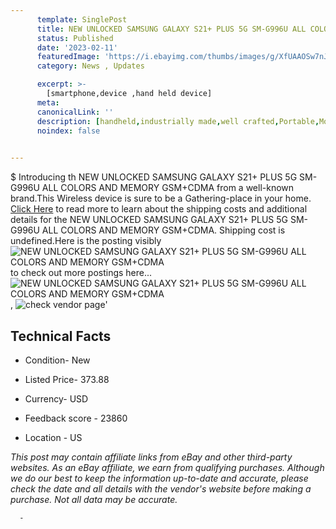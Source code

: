 ```yaml
---
      template: SinglePost
      title: NEW UNLOCKED SAMSUNG GALAXY S21+ PLUS 5G SM-G996U ALL COLORS AND MEMORY GSM+CDMA
      status: Published
      date: '2023-02-11'
      featuredImage: 'https://i.ebayimg.com/thumbs/images/g/XfUAAOSw7nJjt83t/s-l225.jpg'
      category: News , Updates

      excerpt: >-
        [smartphone,device ,hand held device]
      meta:
      canonicalLink: ''
      description: [handheld,industrially made,well crafted,Portable,Mobile,Compact,Convenient,Lightweight,Maneuverable,Man-portable,Miniature,Carriable,Hand-held,Light,Holdable,Transportable,Mobile device,Pocket-sized,On-the-go,Wireless,Cordless,Compact size,Convenient size, smartphone,device ,hand held device]
      noindex: false
      

---
```

$
      Introducing th NEW UNLOCKED SAMSUNG GALAXY S21+ PLUS 5G SM-G996U ALL COLORS AND MEMORY GSM+CDMA from a well-known brand.This Wireless device  is sure to be a Gathering-place in your home. [Click Here](https://www.ebay.com/itm/195547017542?hash=item2d8782b146%3Ag%3AXfUAAOSw7nJjt83t&mkevt=1&mkcid=1&mkrid=711-53200-19255-0&campid=%253CePNCampaignId%253E&customid=%253CreferenceId%253E&toolid=10049) to read more to learn about the shipping costs and additional details for the NEW UNLOCKED SAMSUNG GALAXY S21+ PLUS 5G SM-G996U ALL COLORS AND MEMORY GSM+CDMA. Shipping cost is undefined.Here is the posting visibly ![NEW UNLOCKED SAMSUNG GALAXY S21+ PLUS 5G SM-G996U ALL COLORS AND MEMORY GSM+CDMA](https://i.ebayimg.com/thumbs/images/g/XfUAAOSw7nJjt83t/s-l225.jpg) to check out more postings here... ![NEW UNLOCKED SAMSUNG GALAXY S21+ PLUS 5G SM-G996U ALL COLORS AND MEMORY GSM+CDMA](https://i.ebayimg.com/images/g/XfUAAOSw7nJjt83t/s-l1200.jpg), ![check vendor page](https://origin-galleryplus.ebayimg.com/ws/web/195547017542_2_0_1/225x225.jpg,https://origin-galleryplus.ebayimg.com/ws/web/195547017542_3_0_1/225x225.jpg,https://origin-galleryplus.ebayimg.com/ws/web/195547017542_4_0_1/225x225.jpg,https://origin-galleryplus.ebayimg.com/ws/web/195547017542_5_0_1/225x225.jpg,https://origin-galleryplus.ebayimg.com/ws/web/195547017542_6_0_1/225x225.jpg,https://origin-galleryplus.ebayimg.com/ws/web/195547017542_7_0_1/225x225.jpg,https://origin-galleryplus.ebayimg.com/ws/web/195547017542_8_0_1/225x225.jpg,https://origin-galleryplus.ebayimg.com/ws/web/195547017542_9_0_1/225x225.jpg)'

      

 ## Technical Facts 



     
      

 - Condition- New 


      

 - Listed Price- 373.88 


      

 - Currency- USD 


      

 - Feedback score - 23860 


      

 - Location - US 


      
      

 *_This post may contain affiliate links from eBay and other third-party websites. As an eBay affiliate, we earn from qualifying purchases. Although we do our best to keep the information up-to-date and accurate, please check the date and all details with the vendor's website before making a purchase. Not all data may be accurate._*




      -
